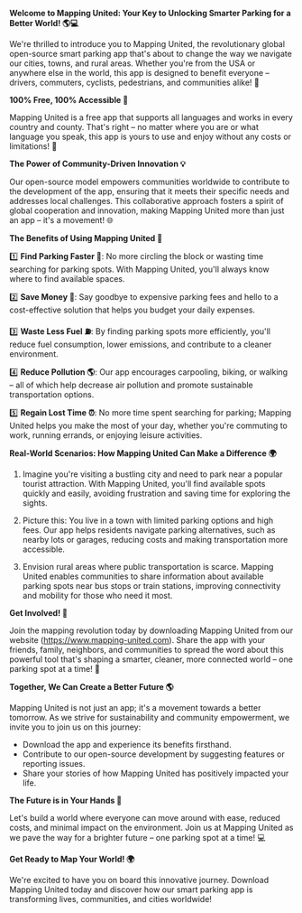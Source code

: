 **Welcome to Mapping United: Your Key to Unlocking Smarter Parking for a Better World! 🌎💻**

We're thrilled to introduce you to Mapping United, the revolutionary global open-source smart parking app that's about to change the way we navigate our cities, towns, and rural areas. Whether you're from the USA or anywhere else in the world, this app is designed to benefit everyone – drivers, commuters, cyclists, pedestrians, and communities alike! 🌟

**100% Free, 100% Accessible 🎉**

Mapping United is a free app that supports all languages and works in every country and county. That's right – no matter where you are or what language you speak, this app is yours to use and enjoy without any costs or limitations! 🌈

**The Power of Community-Driven Innovation 💡**

Our open-source model empowers communities worldwide to contribute to the development of the app, ensuring that it meets their specific needs and addresses local challenges. This collaborative approach fosters a spirit of global cooperation and innovation, making Mapping United more than just an app – it's a movement! 🌐

**The Benefits of Using Mapping United 🔑**

1️⃣ **Find Parking Faster 🚗**: No more circling the block or wasting time searching for parking spots. With Mapping United, you'll always know where to find available spaces.

2️⃣ **Save Money 💸**: Say goodbye to expensive parking fees and hello to a cost-effective solution that helps you budget your daily expenses.

3️⃣ **Waste Less Fuel ⛽️**: By finding parking spots more efficiently, you'll reduce fuel consumption, lower emissions, and contribute to a cleaner environment.

4️⃣ **Reduce Pollution 🌎**: Our app encourages carpooling, biking, or walking – all of which help decrease air pollution and promote sustainable transportation options.

5️⃣ **Regain Lost Time ⏰**: No more time spent searching for parking; Mapping United helps you make the most of your day, whether you're commuting to work, running errands, or enjoying leisure activities.

**Real-World Scenarios: How Mapping United Can Make a Difference 🌍**

1. Imagine you're visiting a bustling city and need to park near a popular tourist attraction. With Mapping United, you'll find available spots quickly and easily, avoiding frustration and saving time for exploring the sights.

2. Picture this: You live in a town with limited parking options and high fees. Our app helps residents navigate parking alternatives, such as nearby lots or garages, reducing costs and making transportation more accessible.

3. Envision rural areas where public transportation is scarce. Mapping United enables communities to share information about available parking spots near bus stops or train stations, improving connectivity and mobility for those who need it most.

**Get Involved! 🌟**

Join the mapping revolution today by downloading Mapping United from our website (https://www.mapping-united.com). Share the app with your friends, family, neighbors, and communities to spread the word about this powerful tool that's shaping a smarter, cleaner, more connected world – one parking spot at a time! 🌟

**Together, We Can Create a Better Future 🌎**

Mapping United is not just an app; it's a movement towards a better tomorrow. As we strive for sustainability and community empowerment, we invite you to join us on this journey:

* Download the app and experience its benefits firsthand.
* Contribute to our open-source development by suggesting features or reporting issues.
* Share your stories of how Mapping United has positively impacted your life.

**The Future is in Your Hands 🌟**

Let's build a world where everyone can move around with ease, reduced costs, and minimal impact on the environment. Join us at Mapping United as we pave the way for a brighter future – one parking spot at a time! 💻

**Get Ready to Map Your World! 🌍**

We're excited to have you on board this innovative journey. Download Mapping United today and discover how our smart parking app is transforming lives, communities, and cities worldwide!